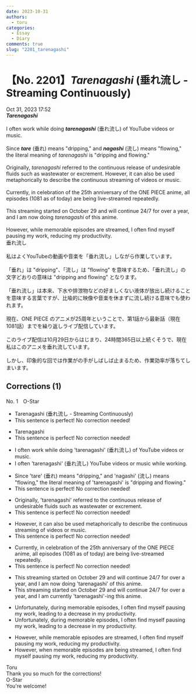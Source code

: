```yaml
---
date: 2023-10-31
authors:
  - toru
categories:
  - Essay
  - Diary
comments: true
slug: "2201_tarenagashi"
---
```


# 【No. 2201】<strong><em>Tarenagashi</strong></em> (垂れ流し - Streaming Continuously)
<div class="date">Oct 31, 2023 17:52</div>
<div id="post"><div id="body_show_ori">
<strong><em>Tarenagashi</strong></em><br/><br/>I often work while doing <strong><em>tarenagashi</em></strong> (垂れ流し) of YouTube videos or music.<br/><br/>Since <strong><em>tare</em></strong> (垂れ) means "dripping," and <strong><em>nagashi</em></strong> (流し) means "flowing," the literal meaning of <em>tarenagashi</em> is "dripping and flowing."<br/><br/>Originally, <em>tarenagashi</em> referred to the continuous release of undesirable fluids such as wastewater or excrement. However, it can also be used metaphorically to describe the continuous streaming of videos or music.<br/><br/>Currently, in celebration of the 25th anniversary of the ONE PIECE anime, all episodes (1081 as of today) are being live-streamed repeatedly.<br/><br/>This streaming started on October 29 and will continue 24/7 for over a year, and I am now doing <em>tarenagashi</em> of this anime.<br/><br/>However, while memorable episodes are streamed, I often find myself pausing my work, reducing my productivity.
</div></div>

<!-- more -->

<div id="post_ja"><div id="body_show_mo">
垂れ流し<br/><br/>私はよくYouTubeの動画や音楽を「垂れ流し」しながら作業しています。<br/><br/>「垂れ」は "dripping"、「流し」は "flowing" を意味するため、「垂れ流し」の文字どおりの意味は "dripping and flowing" となります。<br/><br/>「垂れ流し」は本来、下水や排泄物などの好ましくない液体が放出し続けることを意味する言葉ですが、比喩的に映像や音楽を休まずに流し続ける意味でも使われます。<br/><br/>現在、ONE PIECE のアニメが25周年ということで、第1話から最新話（現在1081話）までを繰り返しライブ配信しています。<br/><br/>このライブ配信は10月29日からはじまり、24時間365日以上続くそうで、現在私はこのアニメを垂れ流しています。<br/><br/>しかし、印象的な回では作業がの手がしばしば止まるため、作業効率が落ちてしまいます。
</div></div>

## Corrections (1)
<div id="block"><div class="first_name"> No. 1　<span class="just_name">O-Star</span></div><div id="block2">
<ul class="correction_field">
<li class="incorrect">Tarenagashi (垂れ流し - Streaming Continuously)</li>
<li class="corrected perfect">This sentence is perfect! No correction needed!</li>
</ul>
<ul class="correction_field">
<li class="incorrect">Tarenagashi</li>
<li class="corrected perfect">This sentence is perfect! No correction needed!</li>
</ul>
<ul class="correction_field">
<li class="incorrect">I often work while doing 'tarenagashi' (垂れ流し) of YouTube videos or music.</li>
<li class="corrected correct">
<span class="f_bold">I often 'tarenagashi' (垂れ流し) YouTube videos or music while working.</span>
</li>
</ul>
<ul class="correction_field">
<li class="incorrect">Since 'tare' (垂れ) means "dripping," and 'nagashi' (流し) means "flowing," the literal meaning of 'tarenagashi' is "dripping and flowing."</li>
<li class="corrected perfect">This sentence is perfect! No correction needed!</li>
</ul>
<ul class="correction_field">
<li class="incorrect">Originally, 'tarenagashi' referred to the continuous release of undesirable fluids such as wastewater or excrement.</li>
<li class="corrected perfect">This sentence is perfect! No correction needed!</li>
</ul>
<ul class="correction_field">
<li class="incorrect">However, it can also be used metaphorically to describe the continuous streaming of videos or music.</li>
<li class="corrected perfect">This sentence is perfect! No correction needed!</li>
</ul>
<ul class="correction_field">
<li class="incorrect">Currently, in celebration of the 25th anniversary of the ONE PIECE anime, all episodes (1081 as of today) are being live-streamed repeatedly.</li>
<li class="corrected perfect">This sentence is perfect! No correction needed!</li>
</ul>
<ul class="correction_field">
<li class="incorrect">This streaming started on October 29 and will continue 24/7 for over a year, and I am now doing 'tarenagashi' of this anime.</li>
<li class="corrected correct">
This streaming started on October 29 and will continue 24/7 for over a year, and I am <span class="f_bold">currently 'tarenagashi'-ing </span>this anime.
</li>
</ul>
<ul class="correction_field">
<li class="incorrect">Unfortunately, during memorable episodes, I often find myself pausing my work, leading to a decrease in my productivity.</li>
<li class="corrected correct">
<span class="sline"><span class="f_red">Unfortunately, during memorable episodes, I often find myself pausing my work, leading to a decrease in my productivity.</span></span>
</li>
</ul>
<ul class="correction_field">
<li class="incorrect">However, while memorable episodes are streamed, I often find myself pausing my work, reducing my productivity.</li>
<li class="corrected correct">
However, <span class="f_bold">when </span>memorable episodes are <span class="f_bold">being</span> streamed, I often find myself pausing my work, reducing my productivity.
</li>
</ul>
</div><div class="name"><span class="just_name">Toru</span><br>
Thank you so much for the corrections!
</div>
<div class="name"><span class="just_name">O-Star</span><br>
You're welcome!
</div>
</div>
